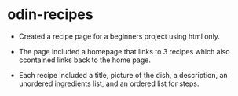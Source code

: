 # odin-recipes
- Created a recipe page for a beginners project using html only.

- The page included a homepage that links to 3 recipes which also ccontained links back to the home page.

- Each recipe included a title, picture of the dish, a description, an unordered ingredients list, and an ordered list for steps.